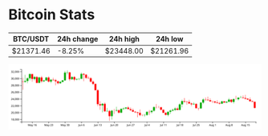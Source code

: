 # Bitcoin Stats

BTC/USDT|24h change|24h high|24h low|
|---|---|---|---|
|$21371.46|-8.25%|$23448.00|$21261.96|

<img src="./chart.svg">

